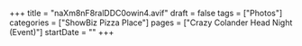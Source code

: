 +++
title = "naXm8nF8ralDDC0owin4.avif"
draft = false
tags = ["Photos"]
categories = ["ShowBiz Pizza Place"]
pages = ["Crazy Colander Head Night (Event)"]
startDate = ""
+++
